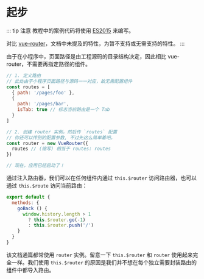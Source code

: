 # 起步

::: tip 注意
教程中的案例代码将使用 [ES2015](https://github.com/lukehoban/es6features) 来编写。

对比 [vue-router](https://router.vuejs.org/zh/)，文档中未提及的特性，为暂不支持或无需支持的特性。
:::

由于在小程序中，页面路径是由工程源码的目录结构决定，因此相比 vue-router，不需要再指定路径的组件。

``` js
// 1. 定义路由
// 此处由于小程序页面路径与源码一一对应，故无需配置组件
const routes = [
  { path: '/pages/foo' },
  {
    path: '/pages/bar',
    isTab: true // 标志当前路由是一个 Tab
  }
]

// 2. 创建 router 实例，然后传 `routes` 配置
// 你还可以传别的配置参数, 不过先这么简单着吧。
const router = new VueRouter({
  routes // (缩写) 相当于 routes: routes
})

// 现在，应用已经启动了！
```

通过注入路由器，我们可以在任何组件内通过 `this.$router` 访问路由器，也可以通过 `this.$route` 访问当前路由：

```js
export default {
  methods: {
    goBack () {
      window.history.length > 1
        ? this.$router.go(-1)
        : this.$router.push('/')
    }
  }
}
```

该文档通篇都常使用 `router` 实例。留意一下 `this.$router` 和 `router` 使用起来完全一样。我们使用 `this.$router` 的原因是我们并不想在每个独立需要封装路由的组件中都导入路由。
